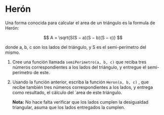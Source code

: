 # Herón

Una forma conocida para calcular el area de un triángulo es la formula de Herón:

$$ A = \sqrt{S(S − a)(S − b)(S − c)} $$

donde a, b, c son los lados del triángulo, y S es el semi-perímetro del mismo.

1. Cree una función llamada `semiPerimetro(a, b, c)` que reciba tres números
correspondientes a los lados del triángulo, y entregue el semi-perímetro de este.
2. Usando la función anterior, escriba la función `Heron(a, b, c)` , que recibe
también tres números correspondientes a los lados, y entrega como resultado, el
cálculo del ´area de este triángulo.

    **Nota:** No hace falta verificar que los lados cumplen la desigualdad triangular, asuma que los lados entregados la cumplen.